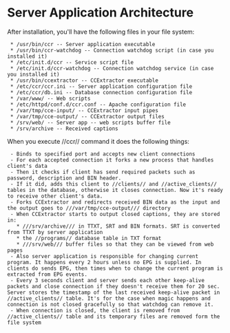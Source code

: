 # Server Application Architecture

After installation, you\'ll have the following files in your file
system:

` * /usr/bin/ccr -- Server application executable`\
` * /usr/bin/ccr-watchdog -- Connection watchdog script (in case you installed it)`\
` * /etc/init.d/ccr -- Service script file`\
` * /etc/init.d/ccr-watchdog -- Connection watchdog service (in case you installed it)`\
` * /usr/bin/ccextractor -- CCExtractor executable`\
` * /etc/ccr/ccr.ini -- Server application configuration file`\
` * /etc/ccr/db.ini -- Database connection configuration file`\
` * /var/www/ -- Web scripts`\
` * /etc/httpd/conf.d/ccr.conf -- Apache configuration file`\
` * /var/tmp/cce-input/ -- CCExtractor input pipes`\
` * /var/tmp/cce-output/ -- CCExtractor output files`\
` * /srv/web/ -- Server app -- web scripts buffer file`\
` * /srv/archive -- Received captions`

When you execute //ccr// command it does the following things:

` - Binds to specified port and accepts new client connections`\
` - For each accepted connection it forks a new process that handles client's data`\
` - Then it checks if client has send required packets such as password, description and BIN header.`\
` - If it did, adds this client to //clients// and //active_clients// tables in the database, otherwise it closes connection. Now it's ready to receive other client's data.`\
` - Forks CCExtractor and redirects received BIN data as the input and the output goes to ///var/tmp/cce-output/// directory`\
` - When CCExtractor starts to output closed captions, they are stored in:`\
`   * ///srv/archive/// in TTXT, SRT and BIN formats. SRT is converted from TTXT by server application`\
`   * the //programs// database table in TXT format`\
`   * ///srv/web/// buffer files so that they can be viewed from web pages`\
` - Also server application is responsible for changing current program. It happens every 2 hours unless no EPG is supplied. In clients do sends EPG, then times when to change the current program is extracted from EPG events.`\
` - Every 3 seconds client and server sends each other keep-alive packets and close connection if they doesn't receive them for 20 sec. Server stores the timestamp of the last received keep-alive packet in //active_clients// table. It's for the case when magic happens and connection is not closed gracefully so that watchdog can remove it.`\
` - When connection is closed, the client is removed from //active_clients// table and its temporary files are removed form the file system`
